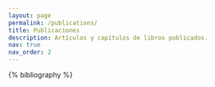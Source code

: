 ```yaml
---
layout: page
permalink: /publications/
title: Publicaciones
description: Artículos y capítulos de libros publicados.
nav: true
nav_order: 2
---
```


<!-- _pages/publications.md -->
<div class="publications">

{% bibliography %}

</div>
